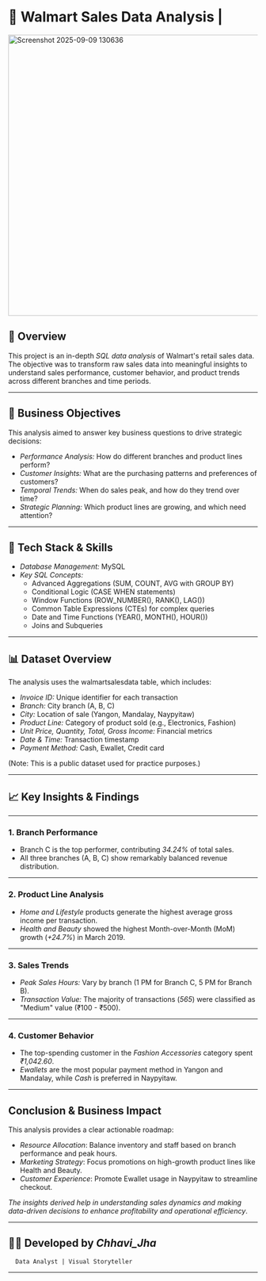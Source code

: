 # 🛒 Walmart Sales Data Analysis | 
<img width="1008" height="567" alt="Screenshot 2025-09-09 130636" src="https://github.com/user-attachments/assets/2e8eaca0-990f-4aae-be8d-29b1599b8b9f" />


## 📖 Overview
This project is an in-depth *SQL data analysis* of Walmart's retail sales data. The objective was to transform raw sales data into meaningful insights to understand sales performance, customer behavior, and product trends across different branches and time periods.

---
## 🎯 Business Objectives
This analysis aimed to answer key business questions to drive strategic decisions:
- *Performance Analysis:* How do different branches and product lines perform?
- *Customer Insights:* What are the purchasing patterns and preferences of customers?
- *Temporal Trends:* When do sales peak, and how do they trend over time?
- *Strategic Planning:* Which product lines are growing, and which need attention?

---
## 🔧 Tech Stack & Skills
- *Database Management:* MySQL
- *Key SQL Concepts:*
  - Advanced Aggregations (SUM, COUNT, AVG with GROUP BY)
  - Conditional Logic (CASE WHEN statements)
  - Window Functions (ROW_NUMBER(), RANK(), LAG())
  - Common Table Expressions (CTEs) for complex queries
  - Date and Time Functions (YEAR(), MONTH(), HOUR())
  - Joins and Subqueries

---
## 📊 Dataset Overview
The analysis uses the walmartsalesdata table, which includes:
- *Invoice ID:* Unique identifier for each transaction
- *Branch:* City branch (A, B, C)
- *City:* Location of sale (Yangon, Mandalay, Naypyitaw)
- *Product Line:* Category of product sold (e.g., Electronics, Fashion)
- *Unit Price, Quantity, Total, Gross Income:* Financial metrics
- *Date & Time:* Transaction timestamp
- *Payment Method:* Cash, Ewallet, Credit card

(Note: This is a public dataset used for practice purposes.)

---
## 📈 Key Insights & Findings

---
### 1. Branch Performance
- Branch C is the top performer, contributing *34.24%* of total sales.
- All three branches (A, B, C) show remarkably balanced revenue distribution.

---
### 2. Product Line Analysis
- *Home and Lifestyle* products generate the highest average gross income per transaction.
- *Health and Beauty* showed the highest Month-over-Month (MoM) growth (*+24.7%*) in March 2019.

---
### 3. Sales Trends
- *Peak Sales Hours:* Vary by branch (1 PM for Branch C, 5 PM for Branch B).
- *Transaction Value:* The majority of transactions (*565*) were classified as "Medium" value (₹100 - ₹500).

---
### 4. Customer Behavior
- The top-spending customer in the *Fashion Accessories* category spent *₹1,042.60*.
- *Ewallets* are the most popular payment method in Yangon and Mandalay, while *Cash* is preferred in Naypyitaw.

---
## Conclusion & Business Impact
This analysis provides a clear actionable roadmap:
-  *Resource Allocation*: Balance inventory and staff based on branch performance and peak hours.
-  *Marketing Strategy*: Focus promotions on high-growth product lines like Health and Beauty.
-  *Customer Experience*: Promote Ewallet usage in Naypyitaw to streamline checkout.

*The insights derived help in understanding sales dynamics and making data-driven decisions to enhance profitability and operational efficiency*. 

---
## 👩‍💻 Developed by *Chhavi_Jha*
      Data Analyst | Visual Storyteller 
---

                                                                                    
